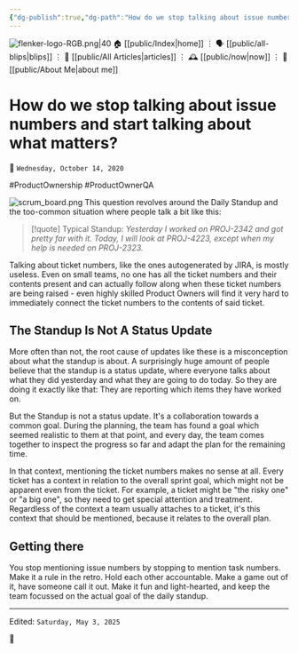 ```yaml
---
{"dg-publish":true,"dg-path":"How do we stop talking about issue numbers and start talking about what matters?.md","dg-permalink":"po_qa/how-do-we-stop-speaking-about-jira-numbers/","permalink":"/po_qa/how-do-we-stop-speaking-about-jira-numbers/","title":"How do we stop talking about issue numbers and start talking about what matters?","created":"2020-10-14T10:35:38","updated":"2025-05-03T10:37:27"}
---
```



<div class="transclusion internal-embed is-loaded"><div class="markdown-embed">




![flenker-logo-RGB.png|40](/img/user/attachments/flenker-logo-RGB.png)
🏠 [[public/Index\|home]]  ⋮ 🗣️ [[public/all-blips\|blips]] ⋮  📝 [[public/All Articles\|articles]]  ⋮ 🕰️ [[public/now\|now]] ⋮ 🪪 [[public/About Me\|about me]]


</div></div>


# How do we stop talking about issue numbers and start talking about what matters?
<p><span>📆 <code>Wednesday, October 14, 2020</code></span></p>
#ProductOwnership #ProductOwnerQA

![scrum_board.png](/img/user/attachments/scrum_board.png)
This question revolves around the Daily Standup and the too-common situation where people talk a bit like this:

> [!quote] Typical Standup:
> _Yesterday I worked on PROJ-2342 and got pretty far with it. Today, I will look at PROJ-4223, except when my help is needed on PROJ-2323._

Talking about ticket numbers, like the ones autogenerated by JIRA, is mostly useless. Even on small teams, no one has all the ticket numbers and their contents present and can actually follow along when these ticket numbers are being raised - even highly skilled Product Owners will find it very hard to immediately connect the ticket numbers to the contents of said ticket.

## The Standup Is Not A Status Update

More often than not, the root cause of updates like these is a misconception about what the standup is about. A surprisingly huge amount of people believe that the standup is a status update, where everyone talks about what they did yesterday and what they are going to do today. So they are doing it exactly like that: They are reporting which items they have worked on.

But the Standup is not a status update. It's a collaboration towards a common goal. During the planning, the team has found a goal which seemed realistic to them at that point, and every day, the team comes together to inspect the progress so far and adapt the plan for the remaining time.

In that context, mentioning the ticket numbers makes no sense at all. Every ticket has a context in relation to the overall sprint goal, which might not be apparent even from the ticket. For example, a ticket might be "the risky one" or
"a big one", so they need to get special attention and treatment. Regardless of the context a team usually attaches to a ticket, it's this context that should be mentioned, because it relates to the overall plan.

## Getting there

You stop mentioning issue numbers by stopping to mention task numbers. Make it a rule in the retro. Hold each other accountable. Make a game out of it, have someone call it out. Make it fun and light-hearted, and keep the team focussed on the actual goal of the daily standup.

- - -
<p><span>Edited: <code>Saturday, May 3, 2025</code></span></p>
👾
